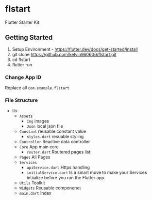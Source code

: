 # flstart

Flutter Starter Kit

## Getting Started
1. Setup Environment - https://flutter.dev/docs/get-started/install
2. git clone https://github.com/kelvin960606/flstart.git
3. cd flstart
4. flutter run
### Change App ID
Replace all `com.example.flstart`

### File Structure
- lib
    - `Assets`
        - `Img` images
        - `Json` local json file
    - `Constant` reusable constant value
        - `styles.dart` resuable styling
    - `Controller` Reactive data controller
    - `Core` App main core
        - `router.dart` Routered pages list
    - `Pages` All Pages
    - `Services`
        - `apiService.dart` Https handling
        - `initialService.dart` Is a smart move to make your Services intiialize before you run the Flutter app.
    - `Utils` Toolkit
    - `Widgets` Reusable componenet
    - `main.dart` Index

